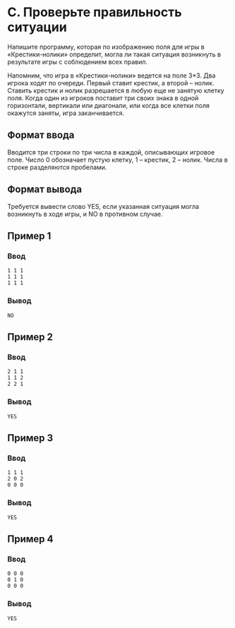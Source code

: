 # C. Проверьте правильность ситуации

Напишите программу, которая по изображению поля для игры в «Крестики-нолики» определит, могла ли такая ситуация
возникнуть в результате игры с соблюдением всех правил.

Напомним, что игра в «Крестики-нолики» ведется на поле 3*3. Два игрока ходят по очереди. Первый ставит крестик, а
второй – нолик. Ставить крестик и нолик разрешается в любую еще не занятую клетку поля. Когда один из игроков поставит
три своих знака в одной горизонтали, вертикали или диагонали, или когда все клетки поля окажутся заняты, игра
заканчивается.

## Формат ввода

Вводится три строки по три числа в каждой, описывающих игровое поле. Число 0 обозначает пустую клетку, 1 – крестик, 2 –
нолик. Числа в строке разделяются пробелами.

## Формат вывода

Требуется вывести слово YES, если указанная ситуация могла возникнуть в ходе игры, и NO в противном случае.

## Пример 1

### Ввод

    1 1 1
    1 1 1
    1 1 1

### Вывод

    NO

## Пример 2

### Ввод

    2 1 1
    1 1 2
    2 2 1

### Вывод

    YES

## Пример 3

### Ввод

    1 1 1
    2 0 2
    0 0 0

### Вывод

    YES

## Пример 4

### Ввод

    0 0 0
    0 1 0
    0 0 0

### Вывод

    YES

